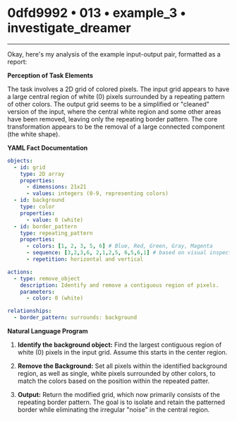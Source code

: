 # 0dfd9992 • 013 • example_3 • investigate_dreamer

---
Okay, here's my analysis of the example input-output pair, formatted as a report:

**Perception of Task Elements**

The task involves a 2D grid of colored pixels. The input grid appears to have a large central region of white (0) pixels surrounded by a repeating pattern of other colors. The output grid seems to be a simplified or "cleaned" version of the input, where the central white region and some other areas have been removed, leaving only the repeating border pattern. The core transformation appears to be the removal of a large connected component (the white shape).

**YAML Fact Documentation**



```yaml
objects:
  - id: grid
    type: 2D array
    properties:
      - dimensions: 21x21
      - values: integers (0-9, representing colors)
  - id: background
    type: color
    properties:
      - value: 0 (white)
  - id: border_pattern
    type: repeating_pattern
    properties:
      - colors: [1, 2, 3, 5, 6] # Blue, Red, Green, Gray, Magenta
      - sequence: [3,2,3,6, 2,1,2,5, 6,5,6,1] # based on visual inspection
      - repetition: horizontal and vertical

actions:
  - type: remove_object
    description: Identify and remove a contiguous region of pixels.
    parameters:
      - color: 0 (white)

relationships:
  - border_pattern: surrounds: background

```



**Natural Language Program**

1.  **Identify the background object:** Find the largest contiguous region of white (0) pixels in the input grid. Assume this starts in the center region.

2.  **Remove the Background:** Set all pixels within the identified background region, as well as single, white pixels surrounded by other colors, to match the colors based on the position within the repeated patter.

3.  **Output:** Return the modified grid, which now primarily consists of the repeating border pattern. The goal is to isolate and retain the patterned border while eliminating the irregular "noise" in the central region.

